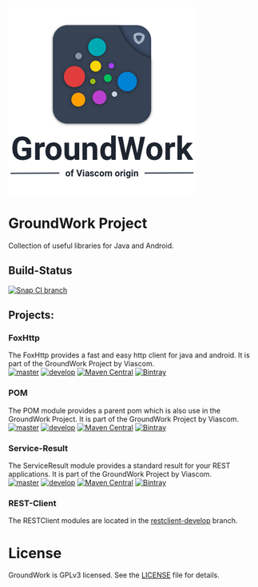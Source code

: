 ![GroundWork-Icon][1]

GroundWork Project
==================
Collection of useful libraries for Java and Android.

## Build-Status
[![Snap CI branch](https://img.shields.io/snap-ci/Viascom/groundwork/master.svg)]()

## Projects:

### FoxHttp
The FoxHttp provides a fast and easy http client for java and android. It is part of the GroundWork Project by Viascom.<br/>
[![master](https://img.shields.io/badge/master-v1.1-brightgreen.svg)](https://github.com/Viascom/groundwork/tree/master)
[![develop](https://img.shields.io/badge/develop-v1.1-brightgreen.svg)](https://github.com/Viascom/groundwork/tree/foxhttp-develop)
[![Maven Central](https://img.shields.io/maven-central/v/ch.viascom.groundwork/foxhttp.svg)]()
[![Bintray](https://img.shields.io/bintray/v/viascom/GroundWork/ch.viascom.groundwork%3Afoxhttp.svg)]()

### POM
The POM module provides a parent pom which is also use in the GroundWork Project. It is part of the GroundWork Project by Viascom.<br/>
[![master](https://img.shields.io/badge/master-v1.3-brightgreen.svg)]()
[![develop](https://img.shields.io/badge/develop-v1.3-brightgreen.svg)]()
[![Maven Central](https://img.shields.io/maven-central/v/ch.viascom.groundwork/pom.svg)]()
[![Bintray](https://img.shields.io/bintray/v/viascom/GroundWork/ch.viascom.groundwork%3Apom.svg)]()

### Service-Result
The ServiceResult module provides a standard result for your REST applications. It is part of the GroundWork Project by Viascom.<br/>
[![master](https://img.shields.io/badge/master-v1.2-brightgreen.svg)]()
[![develop](https://img.shields.io/badge/develop-v1.2-brightgreen.svg)]()
[![Maven Central](https://img.shields.io/maven-central/v/ch.viascom.groundwork/service-result.svg)]()
[![Bintray](https://img.shields.io/bintray/v/viascom/GroundWork/ch.viascom.groundwork%3Aservice-result.svg)]()

### REST-Client
The RESTClient modules are located in the [restclient-develop](https://github.com/Viascom/groundwork/tree/restclient-develop) branch.

# License
GroundWork is GPLv3 licensed. See the [LICENSE](/blob/master/LICENSE) file for details.

[1]: ViascomGroundWorkIcon.png
